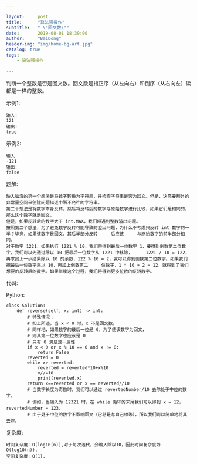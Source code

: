 ```yaml
---

layout:     post
title:      "算法骚操作"
subtitle:   " \"回文数\""
date:       2019-08-01 18:39:00
author:     "BaiDong"
header-img: "img/home-bg-art.jpg"
catalog: true
tags:
    - 算法骚操作

---
```


判断一个整数是否是回文数。回文数是指正序（从左向右）和倒序（从右向左）读都是一样的整数。

示例1:

    输入: 
    121
    输出: 
    true
    
示例2:

    输入:
    -121
    输出:
    false

题解:

    映入脑海的第一个想法是将数字转换为字符串，并检查字符串是否为回文。但是，这需要额外的非常量空间来创建问题描述中所不允许的字符串。
    第二个想法是将数字本身反转，然后将反转后的数字与原始数字进行比较，如果它们是相同的，那么这个数字就是回文。
    但是，如果反转后的数字大于 int.MAX，我们将遇到整数溢出问题。
    按照第二个想法，为了避免数字反转可能导致的溢出问题，为什么不考虑只反转 int 数字的一半？毕竟，如果该数字是回文，其后半部分反转     后应该     与原始数字的前半部分相同。
    对于数字 1221，如果执行 1221 % 10，我们将得到最后一位数字 1，要得到倒数第二位数字，我们可以先通过除以 10 把最后一位数字从 1221 中移除，     1221 / 10 = 122，再求出上一步结果除以 10 的余数，122 % 10 = 2，就可以得到倒数第二位数字。如果我们把最后一位数字乘以 10，再加上倒数第二     位数字，1 * 10 + 2 = 12，就得到了我们想要的反转后的数字。如果继续这个过程，我们将得到更多位数的反转数字。

    

代码:

Python:

    class Solution:
        def reverse(self, x: int) -> int:
            # 特殊情况：
            # 如上所述，当 x < 0 时，x 不是回文数。
            # 同样地，如果数字的最后一位是 0，为了使该数字为回文，
            # 则其第一位数字也应该是 0
            # 只有 0 满足这一属性
            if x < 0 or x % 10 == 0 and x != 0:
                return False            
            reverted = 0
            while x> reverted:
                reverted = reverted*10+x%10
                x//=10
                print(reverted,x)
            return x==reverted or x == reverted//10
            # 当数字长度为奇数时，我们可以通过 revertedNumber/10 去除处于中位的数字。
            # 例如，当输入为 12321 时，在 while 循环的末尾我们可以得到 x = 12，revertedNumber = 123，
            # 由于处于中位的数字不影响回文（它总是与自己相等），所以我们可以简单地将其去除。
         
复杂度:
    
    时间复杂度：O(log10(n)),对于每次迭代，会输入除以10，因此时间复杂度为O(log10(n)).
    空间复杂度：O(1).



